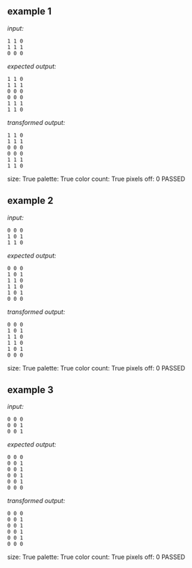 
## example 1
*input:*
```
1 1 0
1 1 1
0 0 0
```
*expected output:*
```
1 1 0
1 1 1
0 0 0
0 0 0
1 1 1
1 1 0
```
*transformed output:*
```
1 1 0
1 1 1
0 0 0
0 0 0
1 1 1
1 1 0
```
size: True
palette: True
color count: True
pixels off: 0
PASSED

## example 2
*input:*
```
0 0 0
1 0 1
1 1 0
```
*expected output:*
```
0 0 0
1 0 1
1 1 0
1 1 0
1 0 1
0 0 0
```
*transformed output:*
```
0 0 0
1 0 1
1 1 0
1 1 0
1 0 1
0 0 0
```
size: True
palette: True
color count: True
pixels off: 0
PASSED

## example 3
*input:*
```
0 0 0
0 0 1
0 0 1
```
*expected output:*
```
0 0 0
0 0 1
0 0 1
0 0 1
0 0 1
0 0 0
```
*transformed output:*
```
0 0 0
0 0 1
0 0 1
0 0 1
0 0 1
0 0 0
```
size: True
palette: True
color count: True
pixels off: 0
PASSED
